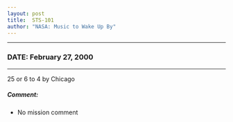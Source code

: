 ```yaml
---
layout: post
title:  STS-101
author: "NASA: Music to Wake Up By"
---
```


----
### DATE: February 27, 2000
----
25 or 6 to 4 by Chicago

##### Comment:
* No mission comment
